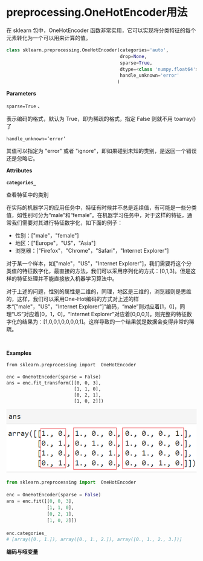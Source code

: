 # preprocessing.OneHotEncoder用法

在 sklearn 包中，OneHotEncoder 函数非常实用，它可以实现将分类特征的每个元素转化为一个可以用来计算的值。

```python
class sklearn.preprocessing.OneHotEncoder(categories='auto', 
                                          drop=None, 
                                          sparse=True, 
                                          dtype=<class 'numpy.float64'>, 
                                          handle_unknown='error'
                                         )
```

**Parameters**

`sparse=True` 、

表示编码的格式，默认为 True，即为稀疏的格式，指定 False 则就不用 toarray() 了

`handle_unknown=’error’`

其值可以指定为 "error" 或者 "ignore"，即如果碰到未知的类别，是返回一个错误还是忽略它。

**Attributes**

**`categories_`**

查看特征中的类别





在实际的机器学习的应用任务中，特征有时候并不总是连续值，有可能是一些分类值，如性别可分为“male”和“female”。在机器学习任务中，对于这样的特征，通常我们需要对其进行特征数字化，如下面的例子：

- 性别：["male"，"female"]
- 地区：["Europe"，"US"，"Asia"]
- 浏览器：["Firefox"，"Chrome"，"Safari"，"Internet Explorer"]

对于某一个样本，如["male"，"US"，"Internet Explorer"]，我们需要将这个分类值的特征数字化，最直接的方法，我们可以采用序列化的方式：[0,1,3]。但是这样的特征处理并不能直接放入机器学习算法中。

对于上述的问题，性别的属性是二维的，同理，地区是三维的，浏览器则是思维的，这样，我们可以采用One-Hot编码的方式对上述的样本“["male"，"US"，"Internet Explorer"]”编码，“male”则对应着[1，0]，同理“US”对应着[0，1，0]，“Internet Explorer”对应着[0,0,0,1]。则完整的特征数字化的结果为：[1,0,0,1,0,0,0,0,1]。这样导致的一个结果就是数据会变得非常的稀疏。

<br>

**Examples**

```
from sklearn.preprocessing import  OneHotEncoder

enc = OneHotEncoder(sparse = False) 
ans = enc.fit_transform([[0, 0, 3],
                         [1, 1, 0],
                         [0, 2, 1],
                         [1, 0, 2]])
```

<center>
    <img src="https://raw.githubusercontent.com/HG1227/image/master/img_tuchuang/20200106113322.png"/>
</center>

```python
from sklearn.preprocessing import  OneHotEncoder

enc = OneHotEncoder(sparse = False) 
ans = enc.fit([[0, 0, 3],
               [1, 1, 0],
               [0, 2, 1],
               [1, 0, 2]])
                         
enc.categories_
# [array([0., 1.]), array([0., 1., 2.]), array([0., 1., 2., 3.])]
```



**编码与哑变量**  